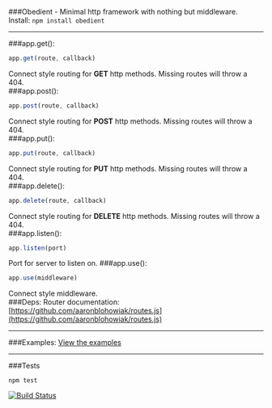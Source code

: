 ###Obedient - Minimal http framework with nothing but middleware.   
Install: ```npm install obedient```
***
###app.get():  
```javascript
app.get(route, callback)
```
Connect style routing for __GET__ http methods. Missing routes will throw a 404.  
###app.post():  
```javascript
app.post(route, callback)
```
Connect style routing for __POST__ http methods. Missing routes will throw a 404.  
###app.put():  
```javascript
app.put(route, callback)
```
Connect style routing for __PUT__ http methods. Missing routes will throw a 404.  
###app.delete():  
```javascript
app.delete(route, callback)
```
Connect style routing for __DELETE__ http methods. Missing routes will throw a 404.  
###app.listen():  
```javascript
app.listen(port)
```
Port for server to listen on.
###app.use():  
```javascript
app.use(middleware)
```
Connect style middleware.  
###Deps:
Router documentation: [https://github.com/aaronblohowiak/routes.js](https://github.com/aaronblohowiak/routes.js)  
***
###Examples: 
[View the examples](https://github.com/bradleyg/obedient/blob/master/example/app.js)  
***
###Tests  
```
npm test
```  

[![Build Status](https://secure.travis-ci.org/bradleyg/obedient.png)](http://travis-ci.org/bradleyg/obedient)